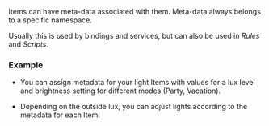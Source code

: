 Items can have meta-data associated with them.
Meta-data always belongs to a specific namespace.

Usually this is used by bindings and services,
but can also be used in *Rules* and *Scripts*.

### Example

* You can assign metadata for your light Items with values for a lux level and brightness setting
  for different modes (Party, Vacation).

* Depending on the outside lux, you can adjust lights according to the metadata for each Item.
